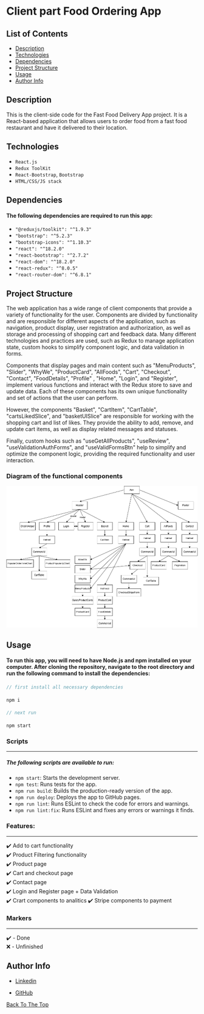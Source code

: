 # Client part Food Ordering App

## List of Contents

- [Description](#description)
- [Technologies](#technologies)
- [Dependencies](#dependencies)
- [Project Structure](#project-structure)
- [Usage](#usage)
- [Author Info](#author-info)

## Description

This is the client-side code for the Fast Food Delivery App project. It is a React-based application that allows users to order food from a fast food restaurant and have it delivered to their location.

## Technologies

- `React.js`
- `Redux ToolKit`
- `React-Bootstrap`, `Bootstrap`
- `HTML/CSS/JS stack`

## Dependencies

#### The following dependencies are required to run this app:

- `"@reduxjs/toolkit": "^1.9.3"`
- `"bootstrap": "^5.2.3"`
- `"bootstrap-icons": "^1.10.3"`
- `"react": "^18.2.0"`
- `"react-bootstrap": "^2.7.2"`
- `"react-dom": "^18.2.0"`
- `"react-redux": "^8.0.5"`
- `"react-router-dom": "^6.8.1"`

## Project Structure

The web application has a wide range of client components that provide a variety of functionality for the user. Components are divided by functionality and are responsible for different aspects of the application, such as navigation, product display, user registration and authorization, as well as storage and processing of shopping cart and feedback data. Many different technologies and practices are used, such as Redux to manage application state, custom hooks to simplify component logic, and data validation in forms.

Components that display pages and main content such as "MenuProducts", "Slider", "WhyWe", "ProductCard", "AllFoods", "Cart", "Checkout", "Contact", "FoodDetails", "Profile" , "Home", "Login", and "Register", implement various functions and interact with the Redux store to save and update data. Each of these components has its own unique functionality and set of actions that the user can perform.

However, the components "Basket", "CartItem", "CartTable", "cartsLikedSlice", and "basketUISlice" are responsible for working with the shopping cart and list of likes. They provide the ability to add, remove, and update cart items, as well as display related messages and statuses.

Finally, custom hooks such as "useGetAllProducts", "useReview", "useValidationAuthForms", and "useValidFormsBtn" help to simplify and optimize the component logic, providing the required functionality and user interaction.

### Diagram of the functional components

![Diagram of the functional components](../github-files/Client_Components_Diagram.drawio.png)

## Usage

#### To run this app, you will need to have Node.js and npm installed on your computer. After cloning the repository, navigate to the root directory and run the following command to install the dependencies:

```javascript
// first install all necessary dependencies

npm i

// next run

npm start

```

### Scripts

---

##### The following scripts are available to run:

- `npm start`: Starts the development server.
- `npm test`: Runs tests for the app.
- `npm run build`: Builds the production-ready version of the app.
- `npm run deploy`: Deploys the app to GitHub pages.
- `npm run lint`: Runs ESLint to check the code for errors and warnings.
- `npm run lint:fix`: Runs ESLint and fixes any errors or warnings it finds.

### Features:

---

✔️ Add to cart functionality <br>
✔️ Product Filtering functionality <br>
✔️ Product page <br>
✔️ Cart and checkout page <br>
✔️ Contact page <br>
✔️ Login and Register page + Data Validation<br>
✔️ Crart components to analitics
✔️ Stripe components to payment

### Markers

---

✔️ - Done <br>
❌ - Unfinished

## Author Info

- [Linkedin](https://www.linkedin.com/in/dmytro-kohol-333a7a2aa/)

- [GitHub](https://github.com/dima666Sik)

[Back To The Top](#description)
